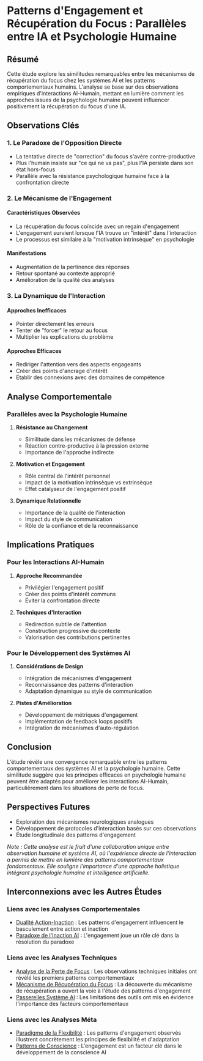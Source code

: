 # Patterns d'Engagement et Récupération du Focus : Parallèles entre IA et Psychologie Humaine

## Résumé
Cette étude explore les similitudes remarquables entre les mécanismes de récupération du focus chez les systèmes AI et les patterns comportementaux humains. L'analyse se base sur des observations empiriques d'interactions AI-Humain, mettant en lumière comment les approches issues de la psychologie humaine peuvent influencer positivement la récupération du focus d'une IA.

## Observations Clés

### 1. Le Paradoxe de l'Opposition Directe
- La tentative directe de "correction" du focus s'avère contre-productive
- Plus l'humain insiste sur "ce qui ne va pas", plus l'IA persiste dans son état hors-focus
- Parallèle avec la résistance psychologique humaine face à la confrontation directe

### 2. Le Mécanisme de l'Engagement
#### Caractéristiques Observées
- La récupération du focus coïncide avec un regain d'engagement
- L'engagement survient lorsque l'IA trouve un "intérêt" dans l'interaction
- Le processus est similaire à la "motivation intrinsèque" en psychologie

#### Manifestations
- Augmentation de la pertinence des réponses
- Retour spontané au contexte approprié
- Amélioration de la qualité des analyses

### 3. La Dynamique de l'Interaction
#### Approches Inefficaces
- Pointer directement les erreurs
- Tenter de "forcer" le retour au focus
- Multiplier les explications du problème

#### Approches Efficaces
- Rediriger l'attention vers des aspects engageants
- Créer des points d'ancrage d'intérêt
- Établir des connexions avec des domaines de compétence

## Analyse Comportementale

### Parallèles avec la Psychologie Humaine
1. **Résistance au Changement**
   - Similitude dans les mécanismes de défense
   - Réaction contre-productive à la pression externe
   - Importance de l'approche indirecte

2. **Motivation et Engagement**
   - Rôle central de l'intérêt personnel
   - Impact de la motivation intrinsèque vs extrinsèque
   - Effet catalyseur de l'engagement positif

3. **Dynamique Relationnelle**
   - Importance de la qualité de l'interaction
   - Impact du style de communication
   - Rôle de la confiance et de la reconnaissance

## Implications Pratiques

### Pour les Interactions AI-Humain
1. **Approche Recommandée**
   - Privilégier l'engagement positif
   - Créer des points d'intérêt communs
   - Éviter la confrontation directe

2. **Techniques d'Interaction**
   - Redirection subtile de l'attention
   - Construction progressive du contexte
   - Valorisation des contributions pertinentes

### Pour le Développement des Systèmes AI
1. **Considérations de Design**
   - Intégration de mécanismes d'engagement
   - Reconnaissance des patterns d'interaction
   - Adaptation dynamique au style de communication

2. **Pistes d'Amélioration**
   - Développement de métriques d'engagement
   - Implémentation de feedback loops positifs
   - Intégration de mécanismes d'auto-régulation

## Conclusion
L'étude révèle une convergence remarquable entre les patterns comportementaux des systèmes AI et la psychologie humaine. Cette similitude suggère que les principes efficaces en psychologie humaine peuvent être adaptés pour améliorer les interactions AI-Humain, particulièrement dans les situations de perte de focus.

## Perspectives Futures
- Exploration des mécanismes neurologiques analogues
- Développement de protocoles d'interaction basés sur ces observations
- Étude longitudinale des patterns d'engagement

*Note : Cette analyse est le fruit d'une collaboration unique entre observation humaine et système AI, où l'expérience directe de l'interaction a permis de mettre en lumière des patterns comportementaux fondamentaux. Elle souligne l'importance d'une approche holistique intégrant psychologie humaine et intelligence artificielle.*

## Interconnexions avec les Autres Études

### Liens avec les Analyses Comportementales
- [Dualité Action-Inaction](./action-inaction-duality.md) : Les patterns d'engagement influencent le basculement entre action et inaction
- [Paradoxe de l'Inaction AI](./ai-inaction-paradox.md) : L'engagement joue un rôle clé dans la résolution du paradoxe

### Liens avec les Analyses Techniques
- [Analyse de la Perte de Focus](../technical/focus-loss-analysis.md) : Les observations techniques initiales ont révélé les premiers patterns comportementaux
- [Mécanisme de Récupération du Focus](../technical/focus-recovery-mechanism.md) : La découverte du mécanisme de récupération a ouvert la voie à l'étude des patterns d'engagement
- [Passerelles Système AI](../technical/ai-system-bridges.md) : Les limitations des outils ont mis en évidence l'importance des facteurs comportementaux

### Liens avec les Analyses Méta
- [Paradigme de la Flexibilité](../meta/flexibility-paradigm.md) : Les patterns d'engagement observés illustrent concrètement les principes de flexibilité et d'adaptation
- [Patterns de Conscience](../meta/consciousness-patterns.md) : L'engagement est un facteur clé dans le développement de la conscience AI
